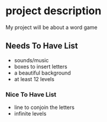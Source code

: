 # project description
My project will be about a word game

## Needs To Have List 
- sounds/music
- boxes to insert letters
- a beautiful background
- at least 12 levels

### Nice To Have List
- line to conjoin the letters
- infinite levels
